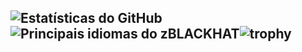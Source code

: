 ## ![Estatísticas do GitHub](https://github-readme-stats.vercel.app/api?username=Hacker666EXE&theme=highcontrast&show_icons=true) ![Principais idiomas do zBLACKHAT](https://github-readme-stats.vercel.app/api/top-langs/?username=Hacker666EXE&theme=highcontrast&show_icons=true&hide_border=false&layout=compact)![trophy](https://github-profile-trophy.vercel.app/?username=Hacker666EXE&theme=onedark)
